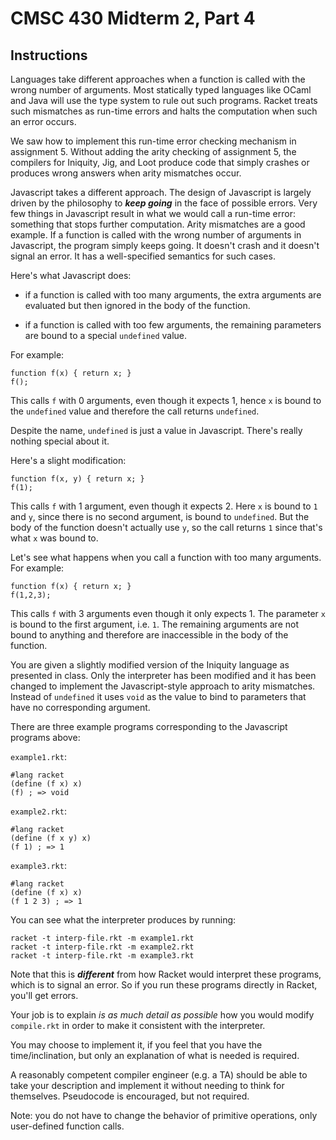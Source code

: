 # CMSC 430 Midterm 2, Part 4

## Instructions

Languages take different approaches when a function is called with the
wrong number of arguments.  Most statically typed languages like OCaml
and Java will use the type system to rule out such programs.  Racket
treats such mismatches as run-time errors and halts the computation
when such an error occurs.

We saw how to implement this run-time error checking mechanism in
assignment 5.  Without adding the arity checking of assignment 5, the
compilers for Iniquity, Jig, and Loot produce code that simply crashes
or produces wrong answers when arity mismatches occur.

Javascript takes a different approach.  The design of Javascript is
largely driven by the philosophy to ***keep going*** in the face of
possible errors.  Very few things in Javascript result in what we
would call a run-time error: something that stops further computation.
Arity mismatches are a good example.  If a function is called with the
wrong number of arguments in Javascript, the program simply keeps
going.  It doesn't crash and it doesn't signal an error.  It has a
well-specified semantics for such cases.

Here's what Javascript does:

* if a function is called with too many arguments, the extra arguments
  are evaluated but then ignored in the body of the function.
  
* if a function is called with too few arguments, the remaining
  parameters are bound to a special `undefined` value.

For example:

```
function f(x) { return x; }
f();
```

This calls `f` with 0 arguments, even though it expects 1, hence `x`
is bound to the `undefined` value and therefore the call returns `undefined`.

Despite the name, `undefined` is just a value in Javascript.  There's
really nothing special about it.

Here's a slight modification:

```
function f(x, y) { return x; }
f(1);
```

This calls `f` with 1 argument, even though it expects 2.  Here `x` is
bound to `1` and `y`, since there is no second argument, is bound to
`undefined`.  But the body of the function doesn't actually use `y`,
so the call returns `1` since that's what `x` was bound to.

Let's see what happens when you call a function with too many
arguments.  For example:

```
function f(x) { return x; }
f(1,2,3);
```

This calls `f` with 3 arguments even though it only expects 1.  The
parameter `x` is bound to the first argument, i.e. `1`.  The remaining
arguments are not bound to anything and therefore are inaccessible in
the body of the function.

You are given a slightly modified version of the Iniquity language as
presented in class.  Only the interpreter has been modified and it has
been changed to implement the Javascript-style approach to arity
mismatches.  Instead of `undefined` it uses `void` as the value to
bind to parameters that have no corresponding argument.

There are three example programs corresponding to the Javascript
programs above:

`example1.rkt`:
```
#lang racket
(define (f x) x)
(f) ; => void
```

`example2.rkt`:
```
#lang racket
(define (f x y) x)
(f 1) ; => 1
```

`example3.rkt`:
```
#lang racket
(define (f x) x)
(f 1 2 3) ; => 1
```

You can see what the interpreter produces by running:
```
racket -t interp-file.rkt -m example1.rkt
racket -t interp-file.rkt -m example2.rkt
racket -t interp-file.rkt -m example3.rkt
```

Note that this is ***different*** from how Racket would interpret
these programs, which is to signal an error.  So if you run these
programs directly in Racket, you'll get errors.

Your job is to explain _is as much detail as possible_ how you would modify
`compile.rkt` in order to make it consistent with the interpreter.

You may choose to implement it, if you feel that you have the time/inclination,
but only an explanation of what is needed is required.

A reasonably competent compiler engineer (e.g. a TA) should be able to take
your description and implement it without needing to think for themselves.
Pseudocode is encouraged, but not required.

Note: you do not have to change the behavior of primitive operations, only
user-defined function calls.
